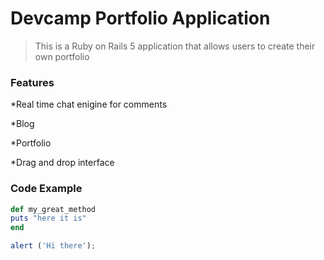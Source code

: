 # Devcamp Portfolio Application
> This is a Ruby on Rails 5 application that allows users to create their own portfolio

### Features

*Real time chat enigine for comments

*Blog

*Portfolio

*Drag and drop interface

### Code Example

```ruby
def my_great_method
puts "here it is"
end
```

```javascript
alert ('Hi there');
```